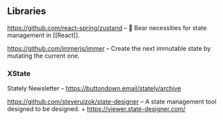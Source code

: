 ## Libraries

https://github.com/react-spring/zustand – 🐻 Bear necessities for state management in [[React]].

https://github.com/immerjs/immer – Create the next immutable state by mutating the current one.



### XState

Stately Newsletter  – https://buttondown.email/stately/archive

https://github.com/steveruizok/state-designer – A state management tool designed to be designed. + https://viewer.state-designer.com/